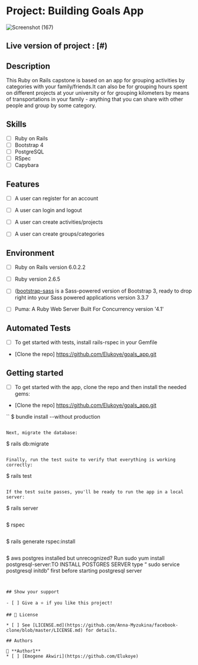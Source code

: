 # Project: Building Goals App
![Screenshot (167)](https://user-images.githubusercontent.com/46542515/80160338-0f098880-85d6-11ea-81eb-904afae5d400.png)

## Live version of project :  [#)


## Description
This Ruby on Rails capstone is based on an app for grouping activities by categories with your family/friends.It can  also be for grouping hours spent on different projects at your university or for grouping kilometers by means of transportations in your family - anything that you can share with other people and group by some category. 

## Skills 
- [ ] Ruby on Rails
- [ ] Bootstrap 4
- [ ] PostgreSQL
- [ ] RSpec
- [ ] Capybara

## Features
- [ ] A user can register for an account
- [ ] A user can login and logout
- [ ] A user can create activities/projects
- [ ] A user can create groups/categories


## Environment
- [ ] Ruby on Rails version  6.0.2.2
- [ ] Ruby version 2.6.5

- [ ] ([bootstrap-sass](https://www.rubydoc.info/gems/bootstrap-sass/3.3.6) is a Sass-powered version of Bootstrap 3, ready to drop right into your Sass powered applications version 3.3.7
- [ ] Puma: A Ruby Web Server Built For Concurrency version '4.1'

## Automated Tests
- [ ] To get started with tests, install rails-rspec in your Gemfile 
- [Clone the repo] https://github.com/Elukoye/goals_app.git


## Getting started
- [ ] To get started with the app, clone the repo and then install the needed gems:
- [Clone the repo] https://github.com/Elukoye/goals_app.git

``
$ bundle install --without production
```

Next, migrate the database:

```
$ rails db:migrate
```

Finally, run the test suite to verify that everything is working correctly:

```
$ rails test
```

If the test suite passes, you'll be ready to run the app in a local server:

```
$ rails server
```

```
$ rspec
```

```

$ rails generate rspec:install
```
```
$ aws postgres installed but unrecognized? Run sudo yum install postgresql-server:TO INSTALL POSTGRES SERVER
 type “ sudo service postgresql initdb” first before starting postgresql server
```


## Show your support

- [ ] Give a ⭐️ if you like this project!

## 📝 License

* [ ] See [LICENSE.md](https://github.com/Anna-Myzukina/facebook-clone/blob/master/LICENSE.md) for details.

## Authors

👤 **Author1**
* [ ] [Emogene Akwiri](https://github.com/Elukoye)



